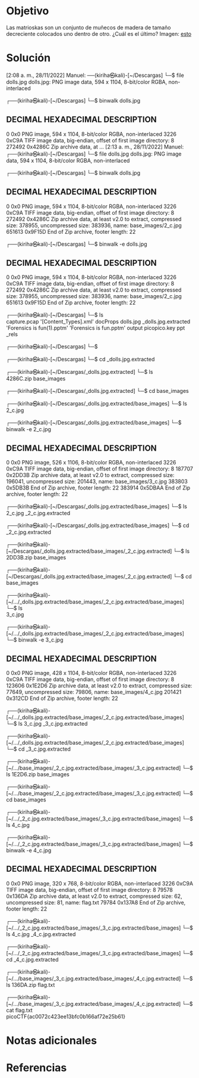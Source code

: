 # Objetivo
Las matrioskas son un conjunto de muñecos de madera de tamaño decreciente colocados uno dentro de otro. ¿Cuál es el último? Imagen: [esto](https://mercury.picoctf.net/static/f6cc2560a70b1ea811c151accba5390f/dolls.jpg)

# Solución 
[2:08 a. m., 28/11/2022] Manuel: ──(kiriha㉿kali)-[~/Descargas]
└─$ file dolls.jpg 
dolls.jpg: PNG image data, 594 x 1104, 8-bit/color RGBA, non-interlaced
                                                                                                                                                                                                                                            
┌──(kiriha㉿kali)-[~/Descargas]
└─$ binwalk dolls.jpg 

DECIMAL       HEXADECIMAL     DESCRIPTION
--------------------------------------------------------------------------------
0             0x0             PNG image, 594 x 1104, 8-bit/color RGBA, non-interlaced
3226          0xC9A           TIFF image data, big-endian, offset of first image directory: 8
272492        0x4286C         Zip archive data, at …
[2:13 a. m., 28/11/2022] Manuel: ┌──(kiriha㉿kali)-[~/Descargas]
└─$ file dolls.jpg 
dolls.jpg: PNG image data, 594 x 1104, 8-bit/color RGBA, non-interlaced
                                                                                                                                                                                                                                            
┌──(kiriha㉿kali)-[~/Descargas]
└─$ binwalk dolls.jpg 

DECIMAL       HEXADECIMAL     DESCRIPTION
--------------------------------------------------------------------------------
0             0x0             PNG image, 594 x 1104, 8-bit/color RGBA, non-interlaced
3226          0xC9A           TIFF image data, big-endian, offset of first image directory: 8
272492        0x4286C         Zip archive data, at least v2.0 to extract, compressed size: 378955, uncompressed size: 383936, name: base_images/2_c.jpg
651613        0x9F15D         End of Zip archive, footer length: 22

                                                                                                                                                                                                                                            
┌──(kiriha㉿kali)-[~/Descargas]
└─$ binwalk -e dolls.jpg

DECIMAL       HEXADECIMAL     DESCRIPTION
--------------------------------------------------------------------------------
0             0x0             PNG image, 594 x 1104, 8-bit/color RGBA, non-interlaced
3226          0xC9A           TIFF image data, big-endian, offset of first image directory: 8
272492        0x4286C         Zip archive data, at least v2.0 to extract, compressed size: 378955, uncompressed size: 383936, name: base_images/2_c.jpg
651613        0x9F15D         End of Zip archive, footer length: 22

                                                                                                                                                                                                                                            
┌──(kiriha㉿kali)-[~/Descargas]
└─$ ls                  
 capture.pcap  '[Content_Types].xml'   docProps   dolls.jpg   _dolls.jpg.extracted  'Forensics is fun(1).pptm'  'Forensics is fun.pptm'   output   picopico.key   ppt   _rels
                                                                                                                                                                                                                                            
┌──(kiriha㉿kali)-[~/Descargas]
└─$ 
                                                                                                                                                                                                                                            
┌──(kiriha㉿kali)-[~/Descargas]
└─$ cd _dolls.jpg.extracted 
                                                                                                                                                                                                                                            
┌──(kiriha㉿kali)-[~/Descargas/_dolls.jpg.extracted]
└─$ ls                                
4286C.zip  base_images
                                                                                                                                                                                                                                            
┌──(kiriha㉿kali)-[~/Descargas/_dolls.jpg.extracted]
└─$ cd base_images         
                                                                                                                                                                                                                                            
┌──(kiriha㉿kali)-[~/Descargas/_dolls.jpg.extracted/base_images]
└─$ ls
2_c.jpg
                                                                                                                                                                                                                                            
┌──(kiriha㉿kali)-[~/Descargas/_dolls.jpg.extracted/base_images]
└─$ binwalk -e 2_c.jpg     

DECIMAL       HEXADECIMAL     DESCRIPTION
--------------------------------------------------------------------------------
0             0x0             PNG image, 526 x 1106, 8-bit/color RGBA, non-interlaced
3226          0xC9A           TIFF image data, big-endian, offset of first image directory: 8
187707        0x2DD3B         Zip archive data, at least v2.0 to extract, compressed size: 196041, uncompressed size: 201443, name: base_images/3_c.jpg
383803        0x5DB3B         End of Zip archive, footer length: 22
383914        0x5DBAA         End of Zip archive, footer length: 22

                                                                                                                                                                                                                                            
┌──(kiriha㉿kali)-[~/Descargas/_dolls.jpg.extracted/base_images]
└─$ ls
2_c.jpg  _2_c.jpg.extracted
                                                                                                                                                                                                                                            
┌──(kiriha㉿kali)-[~/Descargas/_dolls.jpg.extracted/base_images]
└─$ cd _2_c.jpg.extracted  
                                                                                                                                                                                                                                            
┌──(kiriha㉿kali)-[~/Descargas/_dolls.jpg.extracted/base_images/_2_c.jpg.extracted]
└─$ ls
2DD3B.zip  base_images
                                                                                                                                                                                                                                            
┌──(kiriha㉿kali)-[~/Descargas/_dolls.jpg.extracted/base_images/_2_c.jpg.extracted]
└─$ cd base_images       
                                                                                                                                                                                                                                            
┌──(kiriha㉿kali)-[~/…/_dolls.jpg.extracted/base_images/_2_c.jpg.extracted/base_images]
└─$ ls                                                 
3_c.jpg
                                                                                                                                                                                                                                            
┌──(kiriha㉿kali)-[~/…/_dolls.jpg.extracted/base_images/_2_c.jpg.extracted/base_images]
└─$ binwalk -e 3_c.jpg 

DECIMAL       HEXADECIMAL     DESCRIPTION
--------------------------------------------------------------------------------
0             0x0             PNG image, 428 x 1104, 8-bit/color RGBA, non-interlaced
3226          0xC9A           TIFF image data, big-endian, offset of first image directory: 8
123606        0x1E2D6         Zip archive data, at least v2.0 to extract, compressed size: 77649, uncompressed size: 79806, name: base_images/4_c.jpg
201421        0x312CD         End of Zip archive, footer length: 22

                                                                                                                                                                                                                                            
┌──(kiriha㉿kali)-[~/…/_dolls.jpg.extracted/base_images/_2_c.jpg.extracted/base_images]
└─$ ls
3_c.jpg  _3_c.jpg.extracted
                                                                                                                                                                                                                                            
┌──(kiriha㉿kali)-[~/…/_dolls.jpg.extracted/base_images/_2_c.jpg.extracted/base_images]
└─$ cd _3_c.jpg.extracted 
                                                                                                                                                                                                                                            
┌──(kiriha㉿kali)-[~/…/base_images/_2_c.jpg.extracted/base_images/_3_c.jpg.extracted]
└─$ ls
1E2D6.zip  base_images
                                                                                                                                                                                                                                            
┌──(kiriha㉿kali)-[~/…/base_images/_2_c.jpg.extracted/base_images/_3_c.jpg.extracted]
└─$ cd base_images       
                                                                                                                                                                                                                                            
┌──(kiriha㉿kali)-[~/…/_2_c.jpg.extracted/base_images/_3_c.jpg.extracted/base_images]
└─$ ls
4_c.jpg
                                                                                                                                                                                                                                            
┌──(kiriha㉿kali)-[~/…/_2_c.jpg.extracted/base_images/_3_c.jpg.extracted/base_images]
└─$ binwalk -e 4_c.jpg   

DECIMAL       HEXADECIMAL     DESCRIPTION
--------------------------------------------------------------------------------
0             0x0             PNG image, 320 x 768, 8-bit/color RGBA, non-interlaced
3226          0xC9A           TIFF image data, big-endian, offset of first image directory: 8
79578         0x136DA         Zip archive data, at least v2.0 to extract, compressed size: 62, uncompressed size: 81, name: flag.txt
79784         0x137A8         End of Zip archive, footer length: 22

                                                                                                                                                                                                                                            
┌──(kiriha㉿kali)-[~/…/_2_c.jpg.extracted/base_images/_3_c.jpg.extracted/base_images]
└─$ ls
4_c.jpg  _4_c.jpg.extracted
                                                                                                                                                                                                                                            
┌──(kiriha㉿kali)-[~/…/_2_c.jpg.extracted/base_images/_3_c.jpg.extracted/base_images]
└─$ cd _4_c.jpg.extracted 
                                                                                                                                                                                                                                            
┌──(kiriha㉿kali)-[~/…/base_images/_3_c.jpg.extracted/base_images/_4_c.jpg.extracted]
└─$ ls
136DA.zip  flag.txt
                                                                                                                                                                                                                                            
┌──(kiriha㉿kali)-[~/…/base_images/_3_c.jpg.extracted/base_images/_4_c.jpg.extracted]
└─$ cat flag.txt                      
picoCTF{ac0072c423ee13bfc0b166af72e25b61}

# Notas adicionales 

# Referencias
